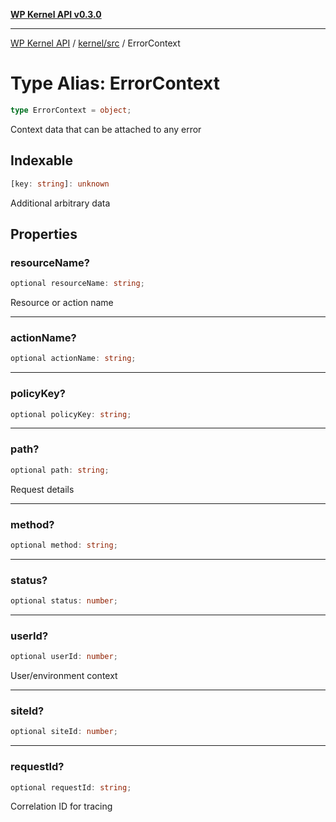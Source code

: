 [**WP Kernel API v0.3.0**](../../../README.md)

---

[WP Kernel API](../../../README.md) / [kernel/src](../README.md) / ErrorContext

# Type Alias: ErrorContext

```ts
type ErrorContext = object;
```

Context data that can be attached to any error

## Indexable

```ts
[key: string]: unknown
```

Additional arbitrary data

## Properties

### resourceName?

```ts
optional resourceName: string;
```

Resource or action name

---

### actionName?

```ts
optional actionName: string;
```

---

### policyKey?

```ts
optional policyKey: string;
```

---

### path?

```ts
optional path: string;
```

Request details

---

### method?

```ts
optional method: string;
```

---

### status?

```ts
optional status: number;
```

---

### userId?

```ts
optional userId: number;
```

User/environment context

---

### siteId?

```ts
optional siteId: number;
```

---

### requestId?

```ts
optional requestId: string;
```

Correlation ID for tracing
